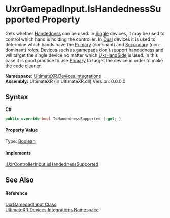 # UxrGamepadInput.IsHandednessSupported Property 
 


Gets whether <a href="P_UltimateXR_Devices_IUxrControllerInput_Handedness">Handedness</a> can be used. In <a href="T_UltimateXR_Devices_UxrControllerSetupType">Single</a> devices, it may be used to control which hand is holding the controller. In <a href="T_UltimateXR_Devices_UxrControllerSetupType">Dual</a> devices it is used to determine which hands have the <a href="P_UltimateXR_Devices_IUxrControllerInput_Primary">Primary</a> (dominant) and <a href="P_UltimateXR_Devices_IUxrControllerInput_Secondary">Secondary</a> (non-dominant) roles.
 Devices such as gamepads don't support handedness and will target the single device no matter which <a href="T_UltimateXR_Core_UxrHandSide">UxrHandSide</a> is used. In this case it is good practice to use <a href="P_UltimateXR_Devices_IUxrControllerInput_Primary">Primary</a> to target the device in order to make the code cleaner.

**Namespace:**&nbsp;<a href="N_UltimateXR_Devices_Integrations">UltimateXR.Devices.Integrations</a><br />**Assembly:**&nbsp;UltimateXR (in UltimateXR.dll) Version: 0.0.0.0

## Syntax

**C#**<br />
``` C#
public override bool IsHandednessSupported { get; }
```


#### Property Value
Type: <a href="https://docs.microsoft.com/dotnet/api/system.boolean" target="_blank" rel="noopener noreferrer">Boolean</a>

#### Implements
<a href="P_UltimateXR_Devices_IUxrControllerInput_IsHandednessSupported">IUxrControllerInput.IsHandednessSupported</a><br />

## See Also


#### Reference
<a href="T_UltimateXR_Devices_Integrations_UxrGamepadInput">UxrGamepadInput Class</a><br /><a href="N_UltimateXR_Devices_Integrations">UltimateXR.Devices.Integrations Namespace</a><br />
